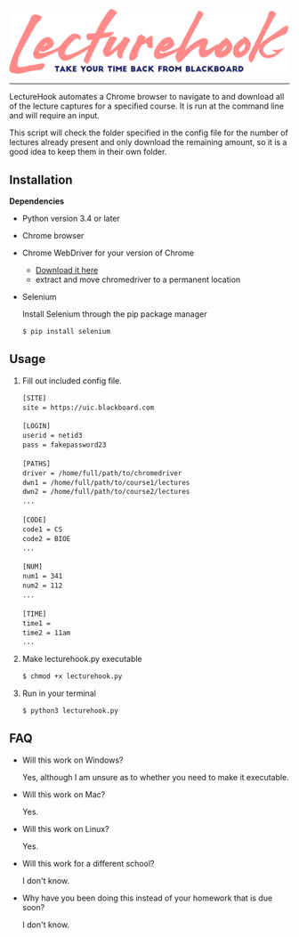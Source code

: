 <p align="center">
  <img src="https://github.com/gromuxall/imagehosting/blob/master/lecturehooklogo.png">
</p>

---

LectureHook automates a Chrome browser to navigate to and download all of the lecture captures for a specified course. It is run at the command line and will require an input.

This script will check the folder specified in the config file for the number of lectures already present and only download the remaining amount, so it is a good idea to keep them in their own folder.

## Installation

**Dependencies**
- Python version 3.4 or later
- Chrome browser

- Chrome WebDriver for your version of Chrome

    + [Download it here](https://chromedriver.chromium.org/downloads)
    + extract and move chromedriver to a permanent location

- Selenium
    
    Install Selenium through the pip package manager
    ```sh
    $ pip install selenium
    ```

## Usage
1. Fill out included config file. 
    ```sh
    [SITE]
    site = https://uic.blackboard.com

    [LOGIN]
    userid = netid3
    pass = fakepassword23

    [PATHS]
    driver = /home/full/path/to/chromedriver
    dwn1 = /home/full/path/to/course1/lectures
    dwn2 = /home/full/path/to/course2/lectures
    ...
    
    [CODE]
    code1 = CS
    code2 = BIOE
    ...

    [NUM]
    num1 = 341
    num2 = 112
    ...

    [TIME]
    time1 = 
    time2 = 11am
    ...
    ```
2. Make lecturehook.py executable
    ```sh
    $ chmod +x lecturehook.py
    ```
3. Run in your terminal
    ```sh
    $ python3 lecturehook.py
    ```

## FAQ
- Will this work on Windows?

    Yes, although I am unsure as to whether you need to make it executable.
    
- Will this work on Mac?

    Yes.
    
- Will this work on Linux?

    Yes.

- Will this work for a different school?

    I don't know.

- Why have you been doing this instead of your homework that is due soon?

    I don't know.
    
